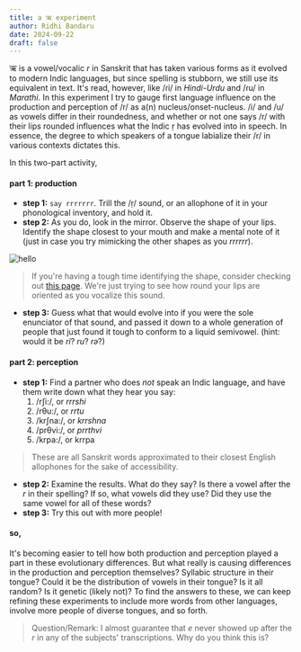 ```yaml
---
title: a ऋ experiment
author: Ridhi Bandaru
date: 2024-09-22
draft: false
---
```

ऋ is a vowel/vocalic *r* in Sanskrit that has taken various forms as it evolved to modern Indic languages, but since spelling is stubborn, we still use its equivalent in text. It's read, however, like /ɾi/ in *Hindi-Urdu* and /ɾu/ in *Marathi*. In this experiment I try to gauge first language influence on the production and perception of /r/ as a(n) nucleus/onset-nucleus. /i/ and /u/ as vowels differ in their roundedness, and whether or not one says /r/ with their lips rounded influences what the Indic ṛ has evolved into in speech. In essence, the degree to which speakers of a tongue labialize their /r/ in various contexts dictates this.

In this two-part activity, 
#### part 1: production
- **step 1:** `say rrrrrrr`. Trill the /ṛ/ sound, or an allophone of it in your phonological inventory, and hold it.
- **step 2:** As you do, look in the mirror. Observe the shape of your lips. Identify the shape closest to your mouth and make a mental note of it (just in case you try mimicking the other shapes as you *rrrrrr*).

![hello](/blog/images/lipshape.png)
>If you're having a tough time identifying the shape, consider checking out [this page](https://en.wikipedia.org/wiki/Roundedness#:~:text=When%20a%20rounded%20vowel%20is,vowels%20tend%20to%20be%20rounded.). We're just trying to see how round your lips are oriented as you vocalize this sound.
>
- **step 3:** Guess what that would evolve into if you were the sole enunciator of that sound, and passed it down to a whole generation of people that just found it tough to conform to a liquid semivowel. (hint: would it be *ri*? *ru*? *rə*?)
#### part 2: perception
- **step 1:** Find a partner who does _not_ speak an Indic language, and have them write down what they hear you say:
	1. /rʃi:/, or *rrrshi*
	2. /rθu:/, or *rrtu*
	3. /krʃna:/, or *krrshna*
	4. /prθvi:/, or *prrthvi*
	5. /krpa:/, or krrpa
> These are all Sanskrit words approximated to their closest English allophones for the sake of accessibility. 
- **step 2:** Examine the results. What do they say? Is there a vowel after the *r* in their spelling? If so, what vowels did they use? Did they use the same vowel for all of these words?
- **step 3:** Try this out with more people!

#### so,

It's becoming easier to tell how both production and perception played a part in these evolutionary differences. But what really is causing differences in the production and perception themselves? Syllabic structure in their tongue? Could it be the distribution of vowels in their tongue?  Is it all random? Is it genetic (likely not)? To find the answers to these, we can keep refining these experiments to include more words from other languages, involve more people of diverse tongues, and so forth. 

> Question/Remark: I almost guarantee that *e* never showed up after the *r* in any of the subjects' transcriptions. Why do you think this is? 




